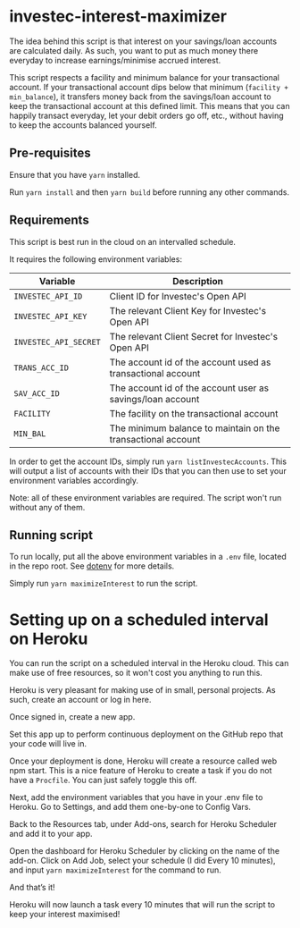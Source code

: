 # investec-interest-maximizer

The idea behind this script is that interest on your savings/loan accounts are calculated daily. As such, you want to put as much money there everyday to increase earnings/minimise accrued interest.

This script respects a facility and minimum balance for your transactional account. If your transactional account dips below that minimum (`facility + min_balance`), it transfers money back from the savings/loan account to keep the transactional account at this defined limit.
This means that you can happily transact everyday, let your debit orders go off, etc., without having to keep the accounts balanced yourself.

## Pre-requisites

Ensure that you have `yarn` installed.

Run `yarn install` and then `yarn build` before running any other commands.

## Requirements

This script is best run in the cloud on an intervalled schedule.

It requires the following environment variables:

| Variable              | Description                                                  |
| --------------------- | ------------------------------------------------------------ |
| `INVESTEC_API_ID`     | Client ID for Investec's Open API                            |
| `INVESTEC_API_KEY`    | The relevant Client Key for Investec's Open API              |
| `INVESTEC_API_SECRET` | The relevant Client Secret for Investec's Open API           |
| `TRANS_ACC_ID`        | The account id of the account used as transactional account  |
| `SAV_ACC_ID`          | The account id of the account user as savings/loan account   |
| `FACILITY`            | The facility on the transactional account                    |
| `MIN_BAL`             | The minimum balance to maintain on the transactional account |

In order to get the account IDs, simply run `yarn listInvestecAccounts`. This will output a list of accounts with their IDs that you can then use to set your environment variables accordingly.

Note: all of these environment variables are required. The script won't run without any of them.

## Running script

To run locally, put all the above environment variables in a `.env` file, located in the repo root. See [dotenv](https://www.npmjs.com/package/dotenv) for more details.

Simply run `yarn maximizeInterest` to run the script.

# Setting up on a scheduled interval on Heroku

You can run the script on a scheduled interval in the Heroku cloud. This can make use of free resources, so it won't cost you anything to run this.

Heroku is very pleasant for making use of in small, personal projects. As such, create an account or log in here.

Once signed in, create a new app.

Set this app up to perform continuous deployment on the GitHub repo that your code will live in.

Once your deployment is done, Heroku will create a resource called web npm start. This is a nice feature of Heroku to create a task if you do not have a `Procfile`. You can just safely toggle this off.

Next, add the environment variables that you have in your .env file to Heroku. Go to Settings, and add them one-by-one to Config Vars.

Back to the Resources tab, under Add-ons, search for Heroku Scheduler and add it to your app.

Open the dashboard for Heroku Scheduler by clicking on the name of the add-on. Click on Add Job, select your schedule (I did Every 10 minutes), and input `yarn maximizeInterest` for the command to run.

And that’s it!

Heroku will now launch a task every 10 minutes that will run the script to keep your interest maximised!
